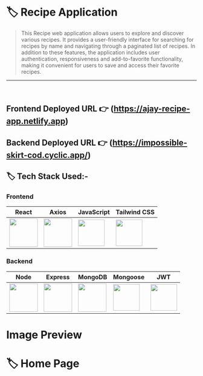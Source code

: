 # 🏷️ Recipe Application

> This Recipe web application allows users to explore and discover various recipes. It provides a user-friendly interface for searching for recipes by name and navigating through a paginated list of recipes. In addition to these features, the application includes user authentication, responsiveness and add-to-favorite functionality, making it convenient for users to save and access their favorite recipes.
---

<br/>

## **Frontend Deployed URL** 👉 (https://ajay-recipe-app.netlify.app)

## **Backend Deployed URL** 👉 (https://impossible-skirt-cod.cyclic.app/)

## 🏷️ Tech Stack Used:-

### Frontend

| React                                                                                                                                                                                                                                                                                                                                                        | Axios                                                                                                                                                                                                                                                                                                                                                        | JavaScript                                                                                                                    | Tailwind CSS                                                                                                                  |
| ------------------------------------------------------------------------------------------------------------------------------ | ------------------------------------------------------------------------------------------------------------------------------ | ------------------------------------------------------------------------------------------------------------------------------ | ------------------------------------------------------------------------------------------------------------------------------ |
| <img width="75px" src="https://user-images.githubusercontent.com/25181517/183897015-94a058a6-b86e-4e42-a37f-bf92061753e5.png">  | <img width="75px" src="https://user-images.githubusercontent.com/43313420/105883616-57dbeb00-6007-11eb-9df2-de0e2a42655c.png">  | <img width="70px" src="https://user-images.githubusercontent.com/25181517/117447155-6a868a00-af3d-11eb-9cfe-245df15c9f3f.png"> | <img width="70px" src="https://cdn.icon-icons.com/icons2/2107/PNG/512/file_type_tailwind_icon_130128.png"> |

### Backend

| Node                                                                                                                                                                                                                                                                                                                                                        | Express                                                                                                                           | MongoDB                                                                                                                            | Mongoose                                                                                                                    | JWT                                                                                                                     |
| ------------------------------------------------------------------------------------------------------------------------------ | ------------------------------------------------------------------------------------------------------------------------------ | ------------------------------------------------------------------------------------------------------------------------------ | ------------------------------------------------------------------------------------------------------------------------------ | ------------------------------------------------------------------------------------------------------------------------------ |
| <img width="75px" src="https://img.icons8.com/color/256/nodejs.png">  | <img width="75px" src="https://img.icons8.com/ios/256/express-js.png"> | <img width="75px" src="https://img.icons8.com/external-tal-revivo-shadow-tal-revivo/256/external-mongodb-a-cross-platform-document-oriented-database-program-logo-shadow-tal-revivo.png"> | <img width="70px" src="https://img.icons8.com/color/256/mongoose.png"> | <img width="70px" src="https://seeklogo.com/images/J/json-web-tokens-jwt-io-logo-C003DEC47A-seeklogo.com.png"> |

#  Image Preview

# 🏷️ Home Page

